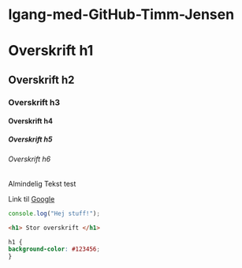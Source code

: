 # Igang-med-GitHub-Timm-Jensen

# Overskrift h1
## Overskrift h2
### Overskrift h3
#### Overskrift h4
##### Overskrift h5
###### Overskrift h6

Almindelig Tekst test

Link til [Google](http://google.dk/)
````javascript
console.log("Hej stuff!");
````
````html
<h1> Stor overskrift </h1>
````
````css
h1 {
background-color: #123456;
}
````
